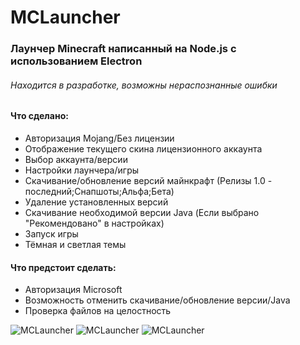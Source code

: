# MCLauncher

### Лаунчер Minecraft написанный на Node.js с использованием Electron

###### Находится в разработке, возможны нераспознанные ошибки

#### Что сделано:
- Авторизация Mojang/Без лицензии
- Отображение текущего скина лицензионного аккаунта
- Выбор аккаунта/версии
- Настройки лаунчера/игры
- Скачивание/обновление версий майнкрафт (Релизы 1.0 - последний;Снапшоты;Альфа;Бета)
- Удаление установленных версий
- Скачивание необходимой версии Java (Если выбрано "Рекомендовано" в настройках)
- Запуск игры
- Тёмная и светлая темы

#### Что предстоит сделать:
- Авторизация Microsoft
- Возможность отменить скачивание/обновление версии/Java
- Проверка файлов на целостность

![MCLauncher](https://i.imgur.com/aAIlKHh.png)
![MCLauncher](https://i.imgur.com/fVo0usP.png)
![MCLauncher](https://i.imgur.com/Atpbj7t.png)
